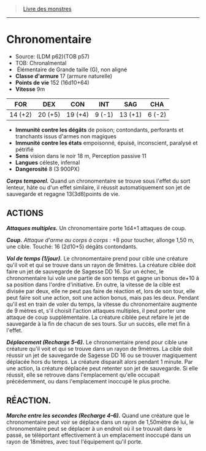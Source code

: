 ﻿> [Livre des monstres](tome_of_beasts.md)

---

# Chronomentaire

- Source: (LDM p62)(TOB p57)
- TOB: Chronalmental
-  Élémentaire de Grande taille (G), non aligné
- **Classe d'armure** 17 (armure naturelle)
- **Points de vie** 152 (16d10+64)
- **Vitesse** 9m

|FOR|DEX|CON|INT|SAG|CHA|
|---|---|---|---|---|---|
|14 (+2)|20 (+5)|19 (+4)|9 (-1)|13 (+1)|6 (-2)|

- **Immunité contre les dégâts** de poison; contondants, perforants et tranchants issus d'armes non magiques
- **Immunité contre les états** empoisonné, épuisé, inconscient, paralysé et pétrifié
- **Sens** vision dans le noir 18 m, Perception passive 11
- **Langues** céleste, infernal
- **Dangerosité** 8 (3 900PX)

**_Corps temporel._** Quand un chronomentaire se trouve sous l'effet du sort lenteur, hâte ou d'un effet similaire, il réussit automatiquement son jet de sauvegarde et regagne 13(3d8)points de vie.

## ACTIONS

**_Attaques multiples._** Un chronomentaire porte 1d4+1 attaques de coup.

**_Coup._** _Attaque d'arme au corps à corps :_ +8 pour toucher, allonge 1,50 m, une cible. Touché: 16 (2d10+5) dégâts contondants.

**_Vol de temps (1/jour)._** Le chronomentaire prend pour cible une créature qu'il voit et qui se trouve dans un rayon de 9mètres. La créature ciblée doit faire un jet de sauvegarde de Sagesse DD 16. Sur un échec, le chronomentaire lui vole une partie de son temps et gagne un bonus de+10 à sa position dans l'ordre d'initiative. En outre, la vitesse de la cible est divisée par deux, elle ne peut pas faire de réaction et, lors de son tour, elle peut faire soit une action, soit une action bonus, mais pas les deux. Pendant qu'il est en train de voler du temps, la vitesse du chronomentaire augmente de 9 mètres et, s'il choisit l'action attaques multiples, il peut porter une attaque de coup supplémentaire. La créature ciblée peut refaire le jet de sauvegarde à la fin de chacun de ses tours. Sur un succès, elle met fin à l'effet.

**_Déplacement (Recharge 5–6)._** Le chronomentaire prend pour cible une créature qu'il voit et qui se trouve dans un rayon de 9mètres. La cible doit réussir un jet de sauvegarde de Sagesse DD 16 ou se trouver magiquement déplacée hors du temps. La créature disparaît alors pendant 1 minute. Par une action, la créature déplacée peut retenter son jet de sauvegarde. Si elle réussit, elle se retrouve dans l'emplacement qu'elle occupait précédemment, ou dans l'emplacement inoccupé le plus proche.

## RÉACTION.

**_Marche entre les secondes (Recharge 4–6)._** Quand une créature que le chronomentaire peut voir se déplace dans un rayon de 1,50mètre de lui, le chronomentaire peut se déplacer à un endroit où il se trouvait dans le passé, se téléportant effectivement à un emplacement inoccupé dans un rayon de 18mètres, avec tout l'équipement qu'il porte.

